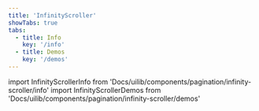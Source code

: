 ```yaml
---
title: 'InfinityScroller'
showTabs: true
tabs:
  - title: Info
    key: '/info'
  - title: Demos
    key: '/demos'
---
```


import InfinityScrollerInfo from 'Docs/uilib/components/pagination/infinity-scroller/info'
import InfinityScrollerDemos from 'Docs/uilib/components/pagination/infinity-scroller/demos'

<InfinityScrollerInfo />
<InfinityScrollerDemos />
